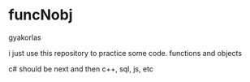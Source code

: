 # funcNobj
gyakorlas

i just use this repository to practice some code.
functions and objects

c# should be next and then c++, sql, js, etc
